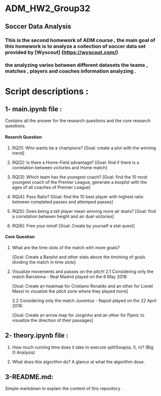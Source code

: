 # ADM_HW2_Group32

## Soccer Data Analysis

### This is the second homework of ADM course , the main goal of this homework is to analyze a collection of soccer data set provided by  [Wyscout] (https://wyscout.com/)  
### the analyzing varies between different datasets the teams , matches , players and coaches information analyzing .

# Script descriptions :

## 1- main.ipynb file :
Contains all the answer for the research questions and the core research questions.

#### Reserch Question
1. RQ[1]: Who wants be a champions? [Goal: create a plot with the winning trend]

2. RQ[2]: Is there a Home-Field advantage? [Goal: find if there is a correlation between victories and Home match]

3. RQ[3]: Which team has the youngest coach? [Goal: find the 10 most youngest coach of the Premier League, generate a boxplot with the ages of all coaches of Premier League]

4. RQ[4]: Pass Ratio? [Goal: find the 10 best player with highest ratio between completed passes and attemped passes] 

5. RQ[5]: Does being a tall player mean winning more air duels? [Goal: find a correlation between height and air duel victories]

6. RQ[6]: Free your mind! [Goal: Create by yourself a stat quest]

#### Core Question
1. What are the time slots of the match with more goals? 
   
   [Goal: Create a Barplot and other stats above the timiming of goals dividing the match in time slots]
   
2. Visualize movements and passes on the pitch! 
   2.1 Considering only the match Barcelona - Real Madrid played on the 6 May 2018:
   
   [Goal: Create an heatmap for Cristiano Ronaldo and an other for Lionel Messi to visualize the pitch zone where they played more]
   
   2.2 Considering only the match Juventus - Napoli played on the 22 April 2018:
   
   [Goal: Create an arrow map for Jorginho and an other for Pjanic to visualize the direction of their passages]
## 2- theory.ipynb file :
1. How much running time does it take to execute splitSwap(a, 0, n)? (Big O Analysis)

2. What does this algorithm do? A glance at what the algorithm dose.

## 3-README.md:

Simple markdown to explain the content of this repository .
